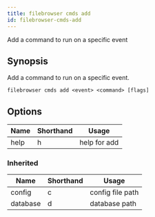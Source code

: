 ```yaml
---
title: filebrowser cmds add
id: filebrowser-cmds-add
---
```


Add a command to run on a specific event

## Synopsis

Add a command to run on a specific event.

```
filebrowser cmds add <event> <command> [flags]
```

## Options

| Name | Shorthand | Usage |
|------|-----------|-------|
|help|h|help for add|

### Inherited

| Name | Shorthand | Usage |
|------|-----------|-------|
|config|c|config file path|
|database|d|database path|

